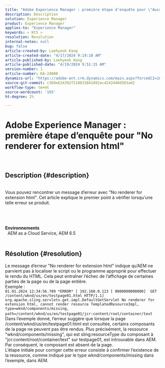 ```yaml
---
title: "Adobe Experience Manager : première étape d’enquête pour \"Aucun moteur de rendu pour l’extension html\""
description: Description
solution: Experience Manager
product: Experience Manager
applies-to: "Experience Manager"
keywords: « KCS »
resolution: Resolution
internal-notes: null
bug: false
article-created-by: Laehyeok Kang
article-created-date: "4/17/2024 9:19:10 AM"
article-published-by: Laehyeok Kang
article-published-date: "4/19/2024 9:51:15 AM"
version-number: 1
article-number: KA-24080
dynamics-url: "https://adobe-ent.crm.dynamics.com/main.aspx?forceUCI=1&pagetype=entityrecord&etn=knowledgearticle&id=53599787-9bfc-ee11-a1ff-6045bd0065f9"
source-git-commit: c369e624392f218633842d92ac4242440d503ad2
workflow-type: tm+mt
source-wordcount: '193'
ht-degree: 2%

---
```


# Adobe Experience Manager : première étape d’enquête pour &quot;No renderer for extension html&quot;

  
## Description {#description}

 <br>Vous pouvez rencontrer un message d’erreur avec &quot;No renderer for extension html&quot;. Cet article explique le premier point à vérifier lorsqu’une telle erreur se produit.<br><br> <br><br>

<b>Environnements</b>
<br>  AEM as a Cloud Service, AEM 6.5
<br> 

## Résolution {#resolution}

Le message d’erreur &quot;No renderer for extension html&quot; indique qu’AEM ne parvient pas à localiser le script ou le programme approprié pour effectuer le rendu du HTML. Cela peut entraîner l’échec de l’affichage de certaines parties de la page ou de la page entière. <br>Exemple : <br>`01.01.2024 12:34:56.789 *ERROR* [ 192.168.0.123 [ 0000000000000]  GET /content/wknd/us/en/testpage01.html HTTP/1.1]  org.apache.sling.servlets.get.impl.DefaultGetServlet No renderer for extension html, cannot render resource TemplatedResourceImpl, type=wknd/components/missing, path=/content/wknd/us/en/testpage01/jcr:content/root/container/text` <br>Dans l’exemple donné, l’erreur suggère que lorsque la page /content/wknd/us/en/testpage01.html est consultée, certains composants de la page ne peuvent pas être rendus. Plus précisément, la ressource &quot;wknd/components/missing&quot;, qui est sling:resourceType du composant à &quot;jcr:content/root/container/text&quot; sur testpage01, est introuvable dans AEM. Par conséquent, le composant est absent de la page. <br>L’étape initiale pour corriger cette erreur consiste à confirmer l’existence de la ressource, comme indiqué par le type wknd/components/missing dans l’exemple, dans AEM.